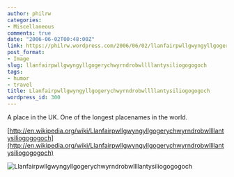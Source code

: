 ```yaml
---
author: philrw
categories:
- Miscellaneous
comments: true
date: "2006-06-02T00:48:00Z"
link: https://philrw.wordpress.com/2006/06/02/llanfairpwllgwyngyllgogerychwyrndrobwllllantysiliogogogoch/
post_format:
- Image
slug: llanfairpwllgwyngyllgogerychwyrndrobwllllantysiliogogogoch
tags:
- humor
- travel
title: Llanfairpwllgwyngyllgogerychwyrndrobwllllantysiliogogogoch
wordpress_id: 300
---
```


A place in the UK. One of the longest placenames in the world.

[http://en.wikipedia.org/wiki/Llanfairpwllgwyngyllgogerychwyrndrobwllllantysiliogogogoch](http://en.wikipedia.org/wiki/Llanfairpwllgwyngyllgogerychwyrndrobwllllantysiliogogogoch)

![Llanfairpwllgwyngyllgogerychwyrndrobwllllantysiliogogogoch](/images/Llanfairpwllgwyngyllgogerychwyrndrobwllllantysiliogogogoch_station_sign_cropped_version_1.jpg)

